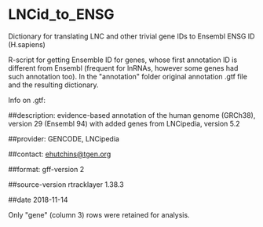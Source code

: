 # LNCid_to_ENSG
Dictionary for translating LNC and other trivial gene IDs to Ensembl ENSG ID (H.sapiens)




R-script for getting Ensemble ID for genes, whose first annotation ID is different from Ensembl (frequent for lnRNAs, however some genes had such annotation too). In the "annotation" folder original annotation .gtf file and the resulting dictionary.


Info on .gtf:

##description: evidence-based annotation of the human genome (GRCh38), version 29 (Ensembl 94) with added genes from LNCipedia, version 5.2

##provider: GENCODE, LNCipedia

##contact: ehutchins@tgen.org

##format: gff-version 2

##source-version rtracklayer 1.38.3

##date 2018-11-14

Only "gene" (column 3) rows were retained for analysis. 
